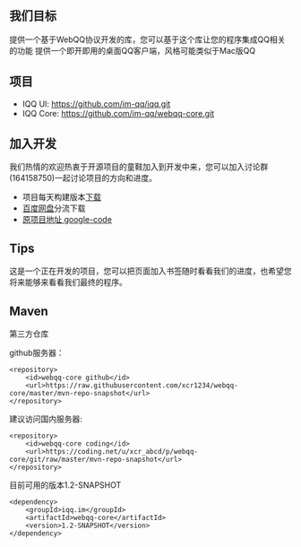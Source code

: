 我们目标
------
提供一个基于WebQQ协议开发的库，您可以基于这个库让您的程序集成QQ相关的功能
提供一个即开即用的桌面QQ客户端，风格可能类似于Mac版QQ

项目
---
* IQQ UI: https://github.com/im-qq/iqq.git
* IQQ Core: https://github.com/im-qq/webqq-core.git

加入开发
-------
我们热情的欢迎热衷于开源项目的童鞋加入到开发中来，您可以加入讨论群(164158750)一起讨论项目的方向和进度。

* 项目每天构建版本[下载](http://kindlepush.com/IQQ/nightly/)	
* [百度网盘](http://pan.baidu.com/share/home?uk=3071047022)分流下载
* [原项目地址 google-code](https://code.google.com/p/iqq/)

Tips
----
这是一个正在开发的项目，您可以把页面加入书签随时看看我们的进度，也希望您将来能够来看看我们最终的程序。

Maven
-----
第三方仓库

github服务器：
```
<repository>
    <id>webqq-core github</id>
    <url>https://raw.githubusercontent.com/xcr1234/webqq-core/master/mvn-repo-snapshot</url>
</repository>
```

建议访问国内服务器:

```
<repository>
    <id>webqq-core coding</id>
    <url>https://coding.net/u/xcr_abcd/p/webqq-core/git/raw/master/mvn-repo-snapshot</url>
</repository>
```

目前可用的版本1.2-SNAPSHOT
```
<dependency>
    <groupId>iqq.im</groupId>
    <artifactId>webqq-core</artifactId>
    <version>1.2-SNAPSHOT</version>
</dependency>
```
